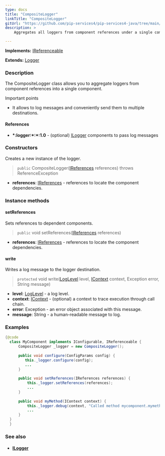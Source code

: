 ```yaml
---
type: docs
title: "CompositeLogger"
linkTitle: "CompositeLogger"
gitUrl: "https://github.com/pip-services4/pip-services4-java/tree/main/pip-services4-observability-java"
description: >
    Aggregates all loggers from component references under a single component.

---
```


**Implements:** [IReferenceable](../../../components/refer/ireferenceable)

**Extends:** [Logger](../logger)

### Description

The CompositeLogger class allows you to aggregate loggers from component references into a single component.

Important points

- It allows to log messages and conveniently send them to multiple destinations. 

#### References
- **\*:logger:\*:\*:1.0** - (optional) [ILogger](../ilogger) components to pass log messages


### Constructors
Creates a new instance of the logger.

> `public` CompositeLogger([IReferences](../../../commons/refer/ireferences) references) throws ReferenceException

- **references**: [IReferences](../../../commons/refer/ireferences) - references to locate the component dependencies.


### Instance methods

#### setReferences
Sets references to dependent components.

> `public` void setReferences([IReferences](../../../commons/refer/ireferences) references)

- **references**: [IReferences](../../../commons/refer/ireferences) - references to locate the component dependencies.

#### write
Writes a log message to the logger destination.

> `protected` void write([LogLevel](../log_level) level, [IContext](../../../components/context/icontext) context, Exception error, String message)

- **level**: [LogLevel](../log_level) - a log level.
- **context**: [IContext](../../../components/context/icontext) - (optional) a context to trace execution through call chain.
- **error**: Exception - an error object associated with this message.
- **message**: String - a human-readable message to log.


### Examples
```java
{@code
  class MyComponent implements IConfigurable, IReferenceable {
      CompositeLogger _logger = new CompositeLogger();
 
      public void configure(ConfigParams config) {
         this._logger.configure(config);
         ...
      }
 
      public void setReferences(IReferences references) {
          this._logger.setReferences(references);
          ...
      }
 
      public void myMethod(IContext context) {
          this._logger.debug(context, "Called method mycomponent.mymethod");
          ...
      }
  }
  }
```


### See also
- #### [ILogger](../ilogger)
